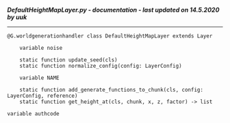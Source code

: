 ***DefaultHeightMapLayer.py - documentation - last updated on 14.5.2020 by uuk***
___

    @G.worldgenerationhandler class DefaultHeightMapLayer extends Layer

        variable noise

        static function update_seed(cls)
        static function normalize_config(config: LayerConfig)

        variable NAME

        static function add_generate_functions_to_chunk(cls, config: LayerConfig, reference)
        static function get_height_at(cls, chunk, x, z, factor) -> list

    variable authcode
